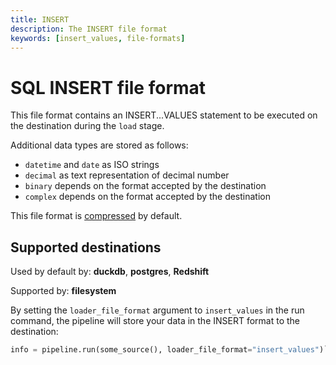 ```yaml
---
title: INSERT
description: The INSERT file format
keywords: [insert_values, file-formats]
---
```


# SQL INSERT file format
This file format contains an INSERT...VALUES statement to be executed on the destination during the `load` stage.

Additional data types are stored as follows:
* `datetime` and `date` as ISO strings
* `decimal` as text representation of decimal number
* `binary` depends on the format accepted by the destination
* `complex` depends on the format accepted by the destination

This file format is [compressed](../../reference/performance.md#disabling-and-enabling-file-compression) by default.

## Supported destinations
Used by default by: **duckdb**, **postgres**, **Redshift**

Supported by: **filesystem**

By setting the `loader_file_format` argument to `insert_values` in the run command, the pipeline will store your data in the INSERT format to the destination:

```python
info = pipeline.run(some_source(), loader_file_format="insert_values")`
